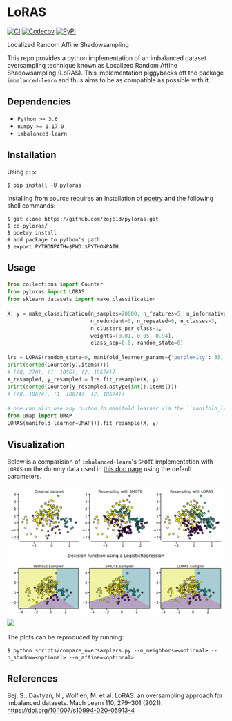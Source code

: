 # LoRAS

[![CI][3]](https://github.com/zoj613/pyloras/actions/workflows/build-and-test.yml)
[![Codecov][4]](https://codecov.io/gh/zoj613/pyloras/)
[![PyPI][5]](https://pypi.org/project/pyloras/#history)

Localized Random Affine Shadowsampling

This repo provides a python implementation of an imbalanced dataset oversampling
technique known as Localized Random Affine Shadowsampling (LoRAS). This implementation 
piggybacks off the package ``imbalanced-learn`` and thus aims to be as compatible
as possible with it.


## Dependencies
- `Python >= 3.6`
- `numpy >= 1.17.0`
- `imbalanced-learn`


## Installation

Using `pip`:
```shell
$ pip install -U pyloras
```

Installing from source requires an installation of [poetry][1] and the following shell commands:
```shell
$ git clone https://github.com/zoj613/pyloras.git
$ cd pyloras/
$ poetry install
# add package to python's path
$ export PYTHONPATH=$PWD:$PYTHONPATH 
```

## Usage

```python
from collections import Counter
from pyloras import LORAS
from sklearn.datasets import make_classification

X, y = make_classification(n_samples=20000, n_features=5, n_informative=5,
                           n_redundant=0, n_repeated=0, n_classes=3,
                           n_clusters_per_class=1,
                           weights=[0.01, 0.05, 0.94],
                           class_sep=0.8, random_state=0)

lrs = LORAS(random_state=0, manifold_learner_params={'perplexity': 35, 'n_iter': 250})
print(sorted(Counter(y).items()))
# [(0, 270), (1, 1056), (2, 18674)]
X_resampled, y_resampled = lrs.fit_resample(X, y)
print(sorted(Counter(y_resampled.astype(int)).items()))
# [(0, 18674), (1, 18674), (2, 18674)]

# one can also use any custom 2d manifold learner via the ``manifold_learner` parameter
from umap import UMAP
LORAS(manifold_learner=UMAP()).fit_resample(X, y)

```

## Visualization

Below is a comparision of `imbalanced-learn`'s `SMOTE` implementation with `LORAS`
on the dummy data used in [this doc page][2] using the default parameters.

![](./scripts/img/resampled_data.svg)
![](./scripts/img/decision_fn.svg)
![](./scripts/img/particularities.svg)

The plots can be reproduced by running:
```
$ python scripts/compare_oversamplers.py --n_neighbors=<optional> --n_shadow=<optional> --n_affine=<optional>
```

## References
Bej, S., Davtyan, N., Wolfien, M. et al. LoRAS: an oversampling approach for imbalanced datasets. Mach Learn 110, 279–301 (2021). https://doi.org/10.1007/s10994-020-05913-4


[1]: https://python-poetry.org/docs/pyproject/
[2]: https://imbalanced-learn.org/stable/auto_examples/over-sampling/plot_comparison_over_sampling.html#more-advanced-over-sampling-using-adasyn-and-smote
[3]: https://img.shields.io/github/workflow/status/zoj613/pyloras/CI/main?style=flat-square
[4]: https://img.shields.io/codecov/c/github/zoj613/pyloras?style=flat-square
[5]: https://img.shields.io/github/v/release/zoj613/pyloras?include_prereleases&style=flat-square
